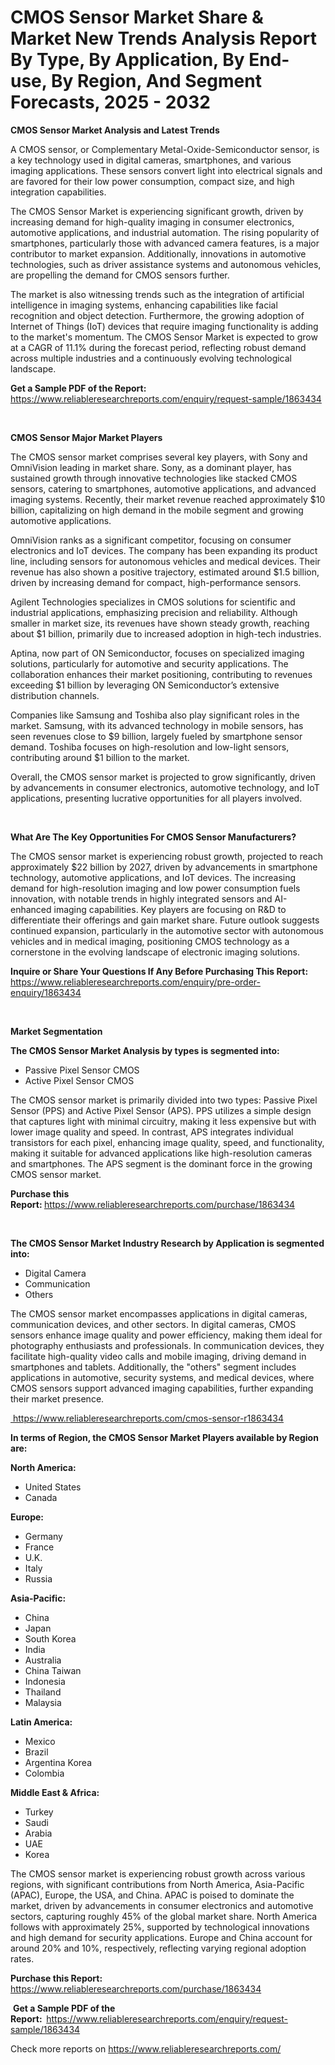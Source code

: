 <p><h1>CMOS Sensor Market Share & Market New Trends Analysis Report By Type, By Application, By End-use, By Region, And Segment Forecasts, 2025 - 2032</h1></p><p><strong>CMOS Sensor Market Analysis and Latest Trends</strong></p>
<p><p>A CMOS sensor, or Complementary Metal-Oxide-Semiconductor sensor, is a key technology used in digital cameras, smartphones, and various imaging applications. These sensors convert light into electrical signals and are favored for their low power consumption, compact size, and high integration capabilities.</p><p>The CMOS Sensor Market is experiencing significant growth, driven by increasing demand for high-quality imaging in consumer electronics, automotive applications, and industrial automation. The rising popularity of smartphones, particularly those with advanced camera features, is a major contributor to market expansion. Additionally, innovations in automotive technologies, such as driver assistance systems and autonomous vehicles, are propelling the demand for CMOS sensors further.</p><p>The market is also witnessing trends such as the integration of artificial intelligence in imaging systems, enhancing capabilities like facial recognition and object detection. Furthermore, the growing adoption of Internet of Things (IoT) devices that require imaging functionality is adding to the market's momentum. The CMOS Sensor Market is expected to grow at a CAGR of 11.1% during the forecast period, reflecting robust demand across multiple industries and a continuously evolving technological landscape.</p></p>
<p><strong>Get a Sample PDF of the Report:&nbsp;</strong> <a href="https://www.reliableresearchreports.com/enquiry/request-sample/1863434?utm_campaign=3275&utm_medium=2&utm_source=Github&utm_content=ia&utm_term=06042025&utm_id=cmos-sensor">https://www.reliableresearchreports.com/enquiry/request-sample/1863434</a></p>
<p>&nbsp;</p>
<p><strong>CMOS Sensor Major Market Players</strong></p>
<p><p>The CMOS sensor market comprises several key players, with Sony and OmniVision leading in market share. Sony, as a dominant player, has sustained growth through innovative technologies like stacked CMOS sensors, catering to smartphones, automotive applications, and advanced imaging systems. Recently, their market revenue reached approximately $10 billion, capitalizing on high demand in the mobile segment and growing automotive applications.</p><p>OmniVision ranks as a significant competitor, focusing on consumer electronics and IoT devices. The company has been expanding its product line, including sensors for autonomous vehicles and medical devices. Their revenue has also shown a positive trajectory, estimated around $1.5 billion, driven by increasing demand for compact, high-performance sensors.</p><p>Agilent Technologies specializes in CMOS solutions for scientific and industrial applications, emphasizing precision and reliability. Although smaller in market size, its revenues have shown steady growth, reaching about $1 billion, primarily due to increased adoption in high-tech industries.</p><p>Aptina, now part of ON Semiconductor, focuses on specialized imaging solutions, particularly for automotive and security applications. The collaboration enhances their market positioning, contributing to revenues exceeding $1 billion by leveraging ON Semiconductor’s extensive distribution channels.</p><p>Companies like Samsung and Toshiba also play significant roles in the market. Samsung, with its advanced technology in mobile sensors, has seen revenues close to $9 billion, largely fueled by smartphone sensor demand. Toshiba focuses on high-resolution and low-light sensors, contributing around $1 billion to the market.</p><p>Overall, the CMOS sensor market is projected to grow significantly, driven by advancements in consumer electronics, automotive technology, and IoT applications, presenting lucrative opportunities for all players involved.</p></p>
<p>&nbsp;</p>
<p><strong>What Are The Key Opportunities For CMOS Sensor Manufacturers?</strong></p>
<p><p>The CMOS sensor market is experiencing robust growth, projected to reach approximately $22 billion by 2027, driven by advancements in smartphone technology, automotive applications, and IoT devices. The increasing demand for high-resolution imaging and low power consumption fuels innovation, with notable trends in highly integrated sensors and AI-enhanced imaging capabilities. Key players are focusing on R&D to differentiate their offerings and gain market share. Future outlook suggests continued expansion, particularly in the automotive sector with autonomous vehicles and in medical imaging, positioning CMOS technology as a cornerstone in the evolving landscape of electronic imaging solutions.</p></p>
<p><strong>Inquire or Share Your Questions If Any Before Purchasing This Report:</strong> <a href="https://www.reliableresearchreports.com/enquiry/pre-order-enquiry/1863434?utm_campaign=3275&utm_medium=2&utm_source=Github&utm_content=ia&utm_term=06042025&utm_id=cmos-sensor">https://www.reliableresearchreports.com/enquiry/pre-order-enquiry/1863434</a></p>
<p>&nbsp;</p>
<p><strong>Market Segmentation</strong></p>
<p><strong>The CMOS Sensor Market Analysis by types is segmented into:</strong></p>
<p><ul><li>Passive Pixel Sensor CMOS</li><li>Active Pixel Sensor CMOS</li></ul></p>
<p><p>The CMOS sensor market is primarily divided into two types: Passive Pixel Sensor (PPS) and Active Pixel Sensor (APS). PPS utilizes a simple design that captures light with minimal circuitry, making it less expensive but with lower image quality and speed. In contrast, APS integrates individual transistors for each pixel, enhancing image quality, speed, and functionality, making it suitable for advanced applications like high-resolution cameras and smartphones. The APS segment is the dominant force in the growing CMOS sensor market.</p></p>
<p><strong>Purchase this Report:&nbsp;</strong><a href="https://www.reliableresearchreports.com/purchase/1863434?utm_campaign=3275&utm_medium=2&utm_source=Github&utm_content=ia&utm_term=06042025&utm_id=cmos-sensor">https://www.reliableresearchreports.com/purchase/1863434</a></p>
<p>&nbsp;</p>
<p><strong>The CMOS Sensor Market Industry Research by Application is segmented into:</strong></p>
<p><ul><li>Digital Camera</li><li>Communication</li><li>Others</li></ul></p>
<p><p>The CMOS sensor market encompasses applications in digital cameras, communication devices, and other sectors. In digital cameras, CMOS sensors enhance image quality and power efficiency, making them ideal for photography enthusiasts and professionals. In communication devices, they facilitate high-quality video calls and mobile imaging, driving demand in smartphones and tablets. Additionally, the "others" segment includes applications in automotive, security systems, and medical devices, where CMOS sensors support advanced imaging capabilities, further expanding their market presence.</p></p>
<p><a href="https://www.reliableresearchreports.com/cmos-sensor-r1863434?utm_campaign=3275&utm_medium=2&utm_source=Github&utm_content=ia&utm_term=06042025&utm_id=cmos-sensor">&nbsp;https://www.reliableresearchreports.com/cmos-sensor-r1863434</a></p>
<p><strong>In terms of Region, the CMOS Sensor Market Players available by Region are:</strong></p>
<p>
    <p> <strong> North America: </strong>
        <ul>
            <li>United States</li>
            <li>Canada</li>
        </ul>
        </p> 
    <p> <strong> Europe: </strong>
        <ul>
            <li>Germany</li>
            <li>France</li>
            <li>U.K.</li>
            <li>Italy</li>
            <li>Russia</li>
        </ul>
        </p> 
    <p> <strong> Asia-Pacific: </strong>
        <ul>
            <li>China</li>
            <li>Japan</li>
            <li>South Korea</li>
            <li>India</li>
            <li>Australia</li>
            <li>China Taiwan</li>
            <li>Indonesia</li>
            <li>Thailand</li>
            <li>Malaysia</li>
        </ul>
        </p> 
    <p> <strong> Latin America: </strong>
        <ul>
            <li>Mexico</li>
            <li>Brazil</li>
            <li>Argentina Korea</li>
            <li>Colombia</li>
        </ul>
        </p> 
    <p> <strong> Middle East & Africa: </strong>
        <ul>
            <li>Turkey</li>
            <li>Saudi</li>
            <li>Arabia</li>
            <li>UAE</li>
            <li>Korea</li>
        </ul>
    </p>
    </p>
<p><p>The CMOS sensor market is experiencing robust growth across various regions, with significant contributions from North America, Asia-Pacific (APAC), Europe, the USA, and China. APAC is poised to dominate the market, driven by advancements in consumer electronics and automotive sectors, capturing roughly 45% of the global market share. North America follows with approximately 25%, supported by technological innovations and high demand for security applications. Europe and China account for around 20% and 10%, respectively, reflecting varying regional adoption rates.</p></p>
<p><strong>Purchase this Report: </strong><a href="https://www.reliableresearchreports.com/purchase/1863434?utm_campaign=3275&utm_medium=2&utm_source=Github&utm_content=ia&utm_term=06042025&utm_id=cmos-sensor">https://www.reliableresearchreports.com/purchase/1863434</a></p>
<p>&nbsp;<strong>Get a Sample PDF of the Report:&nbsp;&nbsp;</strong><a href="https://www.reliableresearchreports.com/enquiry/request-sample/1863434?utm_campaign=3275&utm_medium=2&utm_source=Github&utm_content=ia&utm_term=06042025&utm_id=cmos-sensor">https://www.reliableresearchreports.com/enquiry/request-sample/1863434</a></p>
<p><strong></strong></p>
<p>Check more reports on <a href="https://www.reliableresearchreports.com/?utm_campaign=3275&utm_medium=2&utm_source=Github&utm_content=ia&utm_term=06042025&utm_id=cmos-sensor">https://www.reliableresearchreports.com/</a></p>